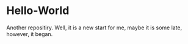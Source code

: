 # Hello-World
Another repositiry.
Well, it is a new start for me, maybe it is some late, however, it began.
